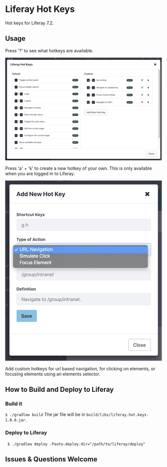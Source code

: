 # Liferay Hot Keys

Hot keys for Liferay 7.2.

## Usage
Press '?' to see what hotkeys are available.

![availableHotKeys](/images/AvailableHotkeys.png)

Press 'a' + 'k' to create a new hotkey of your own. This is only available when you are logged in to Liferay.

![AddHotKey](/images/AddHotKey.png)

Add custom hotkeys for url based navigation, for clicking on elements, or focusing elements using an elements selector.

## How to Build and Deploy to Liferay

### Build it
` $ ./gradlew build `
The jar file will be in `build/libs/liferay.hot.keys-1.0.0.jar`.

### Deploy to Liferay
` $ ./gradlew deploy -Pauto.deploy.dir="/path/to/liferay/deploy"`

## Issues & Questions Welcome